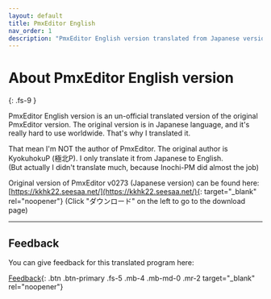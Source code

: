 ```yaml
---
layout: default
title: PmxEditor English
nav_order: 1
description: "PmxEditor English version translated from Japanese version"
---
```


# About PmxEditor English version
{: .fs-9 }

PmxEditor English version is an un-official translated version of the original PmxEditor version. The original version is in Japanese language, and it's really hard to use worldwide. That's why I translated it.

That mean I'm NOT the author of PmxEditor. The original author is KyokuhokuP (極北P). I only translate it from Japanese to English.<br />
(But actually I didn't translate much, because Inochi-PM did almost the job)

Original version of PmxEditor v0273 (Japanese version) can be found here:<br />
[https://kkhk22.seesaa.net/](https://kkhk22.seesaa.net/){: target="_blank" rel="noopener"}
(Click "ダウンロード" on the left to go to the download page)

---

## Feedback

You can give feedback for this translated program here:

[Feedback](https://docs.google.com/forms/d/e/1FAIpQLScFE6HNyDqaISYVAyrQ0jwRXhYNT1cQ71syuoQg_Gy4B8_2dA/viewform){: .btn .btn-primary .fs-5 .mb-4 .mb-md-0 .mr-2 target="_blank" rel="noopener"}
